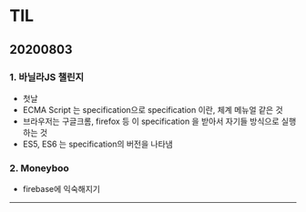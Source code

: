 # TIL

## 20200803

### 1. 바닐라JS 챌린지
- 첫날
- ECMA Script 는 specification으로 specification 이란, 체계 메뉴얼 같은 것
- 브라우저는 구글크롬, firefox 등 이 specification 을 받아서 자기들 방식으로 실행하는 것
- ES5, ES6 는 specification의 버전을 나타냄

### 2. Moneyboo
- firebase에 익숙해지기

<hr/>